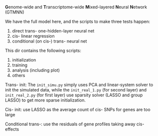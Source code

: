 **G**enome-wide and **T**ranscriptome-wide **M**ixed-layered **N**eural **N**etwork (GTMNN)

We have the full model here, and the scripts to make three tests happen:

1. direct trans- one-hidden-layer neural net
2. cis- linear regression
3. conditional (on cis-) trans- neural net

This dir contains the following scripts:

1. initialization
2. training
3. analysis (including plot)
4. others

Trans- init: The `init_simu.py` simply uses PCA and linear-system solver to init the simulated data, while the `init_real_1.py` (for second layer) and `init_real_2.py` (for first layer) use sparsity solver (LASSO and group LASSO) to get more sparse initialization.

Cis- init: use LASSO as the average count of cis- SNPs for genes are too large

Conditional trans-: use the residuals of gene profiles taking away cis- effects


